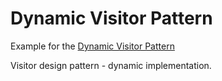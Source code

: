 Dynamic Visitor Pattern
=======

Example for the [Dynamic Visitor Pattern](http://www.codeproject.com/Articles/563043/Dynamic-Visitor-Pattern)

Visitor design pattern - dynamic implementation.

